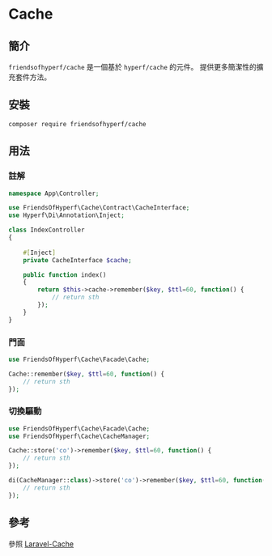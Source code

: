 # Cache

## 簡介

`friendsofhyperf/cache` 是一個基於 `hyperf/cache` 的元件。 提供更多簡潔性的擴充套件方法。

## 安裝

```shell
composer require friendsofhyperf/cache
```

## 用法

### 註解

```php
namespace App\Controller;

use FriendsOfHyperf\Cache\Contract\CacheInterface;
use Hyperf\Di\Annotation\Inject;

class IndexController
{
   
    #[Inject]
    private CacheInterface $cache;

    public function index()
    {
        return $this->cache->remember($key, $ttl=60, function() {
            // return sth
        });
    }
}
```

### 門面

```php
use FriendsOfHyperf\Cache\Facade\Cache;

Cache::remember($key, $ttl=60, function() {
    // return sth
});
```

### 切換驅動

```php
use FriendsOfHyperf\Cache\Facade\Cache;
use FriendsOfHyperf\Cache\CacheManager;

Cache::store('co')->remember($key, $ttl=60, function() {
    // return sth
});

di(CacheManager::class)->store('co')->remember($key, $ttl=60, function() {
    // return sth
});
```

## 參考

參照 [Laravel-Cache](https://laravel.com/docs/8.x/cache)
